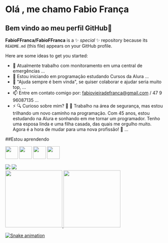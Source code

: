 # Olá , me chamo Fabio França
## Bem vindo ao meu perfil GitHub👋


**FabioFFranca/FabioFFranca** is a ✨ _special_ ✨ repository because its `README.md` (this file) appears on your GitHub profile.

Here are some ideas to get you started:

- 🔭 Atualmente trabalho com monitoramento em uma central de emergências ...
- 🌱 Estou iniciando em programação estudando Cursos da Alura ...
- 🤔 "Ajuda sempre é bem vinda", se quiser colaborar e ajudar seria muito top, ...
- 📫 Entre em contato comigo por: fabiovieiradefranca@gmail.com / 47 9 96087135 ...
- ⚡ 🔍 Curioso sobre mim? 🤔
🔐 Trabalho na área de segurança, mas estou trilhando um novo caminho na programação. Com 45 anos, estou estudando na Alura e sonhando em me tornar um programador. Tenho uma esposa linda e uma filha casada, das quais me orgulho muito. Agora é a hora de mudar para uma nova profissão! 💪 ...


##Estou aprendendo

            
<img loading="lazy" src="https://cdn.jsdelivr.net/gh/devicons/devicon/icons/java/java-original.svg" width="40" height="40"/> <img loading="lazy" src="https://cdn.jsdelivr.net/gh/devicons/devicon/icons/linux/linux-original.svg" width="40" height="40"/>
            <img loading="lazy" src="https://cdn.jsdelivr.net/gh/devicons/devicon/icons/git/git-original.svg" width="40" height="40"/>
            <img src="https://cdn.jsdelivr.net/gh/devicons/devicon@latest/icons/javascript/javascript-plain.svg" width="40" height="40" />
             
          
          
 <div>
<a href="https://instagram.com/fabiofrancca" target="_blank"><img loading="lazy" src="https://img.shields.io/badge/-Instagram-%23E4405F?style=for-the-badge&logo=instagram&logoColor=white" target="_blank"></a>
<a href="https://www.linkedin.com/in/Fabio Franca" target="_blank"><img loading="lazy" src="https://img.shields.io/badge/-LinkedIn-%230077B5?style=for-the-badge&logo=linkedin&logoColor=white" target="_blank"></a>   
</div>

<div>
<a href="https://github.com/FabioFFranca">
<img loading="lazy" height="180em" src="https://github-readme-stats.vercel.app/api/top-langs/?username=FabioFFranca&layout=compact&langs_count=7&theme=dracula"/>
<img loading="lazy" height="180em" src="https://github-readme-stats.vercel.app/api?username=FabioFFranca-aqui&show_icons=true&theme=dracula&include_all_commits=true&count_private=true"/>
</div>

![Snake animation](https://github.com/seu-usuário-aqui/FabioFFranca/blob/output/github-contribution-grid-snake.svg)


